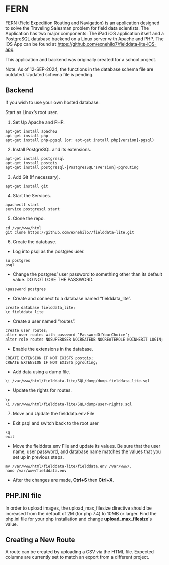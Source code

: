 # FERN
FERN (Field Expedition Routing and Navigation) is an application designed to solve the Traveling Salesman problem for field data scientists. The Application has two major components: The iPad iOS application itself and a PostgreSQL database backend on a Linux server with Apache and PHP. The iOS App can be found at https://github.com/exnehilo7/fielddata-lite-iOS-app.

This application and backend was originally created for a school project.

Note: As of 12-SEP-2024, the functions in the database schema file are outdated. Updated schema file is pending.


## Backend
If you wish to use your own hosted database:

Start as Linux’s root user.

1.	Set Up Apache and PHP.
```
apt-get install apache2
apt-get install php
apt-get install php-pgsql (or: apt-get install php[version]-pgsql)
```
2.	Install PostgreSQL and its extensions.
```
apt-get install postgresql
apt-get install postgis
apt-get install postgresql-[PostgresSQL'sVersion]-pgrouting
```
3.	Add Git (If necessary).
```
apt-get install git
```
4.	Start the Services.
```
apachectl start
service postgresql start
```
5.	Clone the repo.
```
cd /var/www/html
git clone https://github.com/exnehilo7/fielddata-lite.git
```
6.	Create the database.
 - Log into psql as the postgres user.
 ```
 su postgres
 psql
 ```
 - Change the postgres’ user password to something other than its default value. DO NOT LOSE THE PASSWORD.
 ```
 \password postgres
 ```
 - Create and connect to a database named “fielddata_lite”.
 ```
 create database fielddata_lite;
 \c fielddata_lite
 ```
 - Create a user named “routes”.
 ```
 create user routes;
 alter user routes with password ‘PasswordOfYourChoice’;
 alter role routes NOSUPERUSER NOCREATEDB NOCREATEROLE NOINHERIT LOGIN;
 ```
 - Enable the extensions in the database.
 ```
 CREATE EXTENSION IF NOT EXISTS postgis;
 CREATE EXTENSION IF NOT EXISTS pgrouting;
 ```
 - Add data using a dump file.
 ```
 \i /var/www/html/fielddata-lite/SQL/dump/dump-fielddata_lite.sql
 ```
 - Update the rights for routes.
  ```
  \c
  \i /var/www/html/fielddata-lite/SQL/dump/user-rights.sql
  ```
7.	Move and Update the fielddata.env File
 - Exit psql and switch back to the root user
 ```
 \q
 exit
 ```
 - Move the fielddata.env File and update its values. Be sure that the user name, user password, and database name matches the values that you set up in previous steps.
 ```
 mv /var/www/html/fielddata-lite/fielddata.env /var/www/.
 nano /var/www/fielddata.env
 ```
- After the changes are made, **Ctrl+S** then **Ctrl+X**.

## PHP.INI file
In order to upload images, the upload_max_filesize directive should be increased from the default of 2M (for php 7.4) to 10MB or larger.
Find the php.ini file for your php installation and change **upload_max_filesize**'s value.

## Creating a New Route
A route can be created by uploading a CSV via the HTML file. Expected columns are currently set to match an export from a different project.
